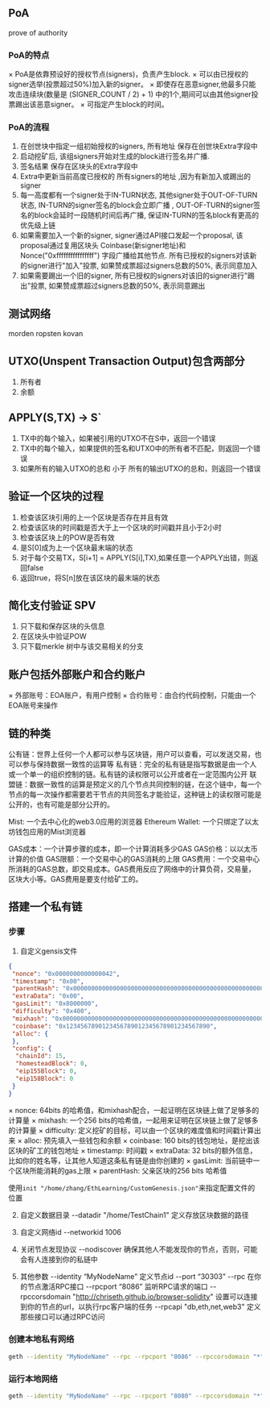 ## PoA
prove of authority

### PoA的特点
× PoA是依靠预设好的授权节点(signers)，负责产生block.
× 可以由已授权的signer选举(投票超过50%)加入新的signer。
× 即使存在恶意signer,他最多只能攻击连续块(数量是 (SIGNER_COUNT / 2) + 1) 中的1个,期间可以由其他signer投票踢出该恶意signer。
× 可指定产生block的时间。

### PoA的流程
1. 在创世块中指定一组初始授权的signers, 所有地址 保存在创世块Extra字段中
2. 启动挖矿后, 该组signers开始对生成的block进行签名并广播.
3. 签名结果 保存在区块头的Extra字段中
4. Extra中更新当前高度已授权的 所有signers的地址 ,因为有新加入或踢出的signer
5. 每一高度都有一个signer处于IN-TURN状态, 其他signer处于OUT-OF-TURN状态, IN-TURN的signer签名的block会立即广播 , OUT-OF-TURN的signer签名的block会延时一段随机时间后再广播, 保证IN-TURN的签名block有更高的优先级上链
6. 如果需要加入一个新的signer, signer通过API接口发起一个proposal, 该proposal通过复用区块头 Coinbase(新signer地址)和Nonce("0xffffffffffffffff") 字段广播给其他节点. 所有已授权的signers对该新的signer进行"加入"投票, 如果赞成票超过signers总数的50%, 表示同意加入
7. 如果需要踢出一个旧的signer, 所有已授权的signers对该旧的signer进行"踢出"投票, 如果赞成票超过signers总数的50%, 表示同意踢出



## 测试网络
morden
ropsten
kovan


## UTXO(Unspent Transaction Output)包含两部分
1. 所有者
2. 余额

## APPLY(S,TX) -> S`
1. TX中的每个输入，如果被引用的UTXO不在S中，返回一个错误
2. TX中的每个输入，如果提供的签名和UTXO中的所有者不匹配，则返回一个错误
3. 如果所有的输入UTXO的总和 小于 所有的输出UTXO的总和，则返回一个错误

## 验证一个区块的过程
1. 检查该区块引用的上一个区块是否存在并且有效
2. 检查该区块的时间戳是否大于上一个区块的时间戳并且小于2小时
3. 检查该区块上的POW是否有效
4. 是S[0]成为上一个区块最末端的状态
5. 对于每个交易TX，S[i+1] = APPLY(S[i],TX),如果任意一个APPLY出错，则返回false
6. 返回true，将S[n]放在该区块的最末端的状态

## 简化支付验证 SPV
1. 只下载和保存区块的头信息
2. 在区块头中验证POW
3. 只下载merkle 树中与该交易相关的分支

## 账户包括外部账户和合约账户
× 外部账号：EOA账户，有用户控制
× 合约账号：由合约代码控制，只能由一个EOA账号来操作

## 链的种类
公有链：世界上任何一个人都可以参与区块链，用户可以查看，可以发送交易，也可以参与保持数据一致性的运算等
私有链：完全的私有链是指写数据是由一个人或一个单一的组织控制的链。私有链的读权限可以公开或者在一定范围内公开
联盟链：数据一致性的运算是预定义的几个节点共同控制的链，在这个链中，每一个节点的每一次操作都需要若干节点的共同签名才能验证，这种链上的读权限可能是公开的，也有可能是部分公开的。

Mist: 一个去中心化的web3.0应用的浏览器
Ethereum Wallet: 一个只绑定了以太坊钱包应用的Mist浏览器

GAS成本：一个计算步骤的成本，即一个计算消耗多少GAS
GAS价格：以以太币计算的价值
GAS限额：一个交易中心的GAS消耗的上限
GAS费用：一个交易中心所消耗的GAS总数，即交易成本。GAS费用反应了网络中的计算负荷，交易量，区块大小等。GAS费用是要支付给矿工的。

## 搭建一个私有链

### 步骤
1. 自定义gensis文件
```json
{
 "nonce": "0x0000000000000042",
 "timestamp": "0x00",
 "parentHash": "0x0000000000000000000000000000000000000000000000000000000000000000",
 "extraData": "0x00",
 "gasLimit": "0x8000000",
 "difficulty": "0x400",
 "mixhash": "0x0000000000000000000000000000000000000000000000000000000000000000",
 "coinbase": "0x1234567890123456789012345678901234567890",
 "alloc": {
 },
 "config": {
  "chainId": 15,
  "homesteadBlock": 0,
  "eip155Block": 0,
  "eip158Block": 0
 }
}
```
× nonce: 64bits 的哈希值，和mixhash配合，一起证明在区块链上做了足够多的计算量
× mixhash: 一个256 bits的哈希值，一起用来证明在区块链上做了足够多的计算量
× difficulty: 定义挖矿的目标，可以由一个区块的难度值和时间戳计算出来
× alloc: 预先填入一些钱包和余额
× coinbase: 160 bits的钱包地址，是挖出该区块的矿工的钱包地址
× timestamp: 时间戳
× extraData: 32 bits的额外信息，比如你的姓名等，让其他人知道这条私有链是由你创建的
× gasLimit: 当前链中一个区块所能消耗的gas上限
× parentHash: 父亲区块的256 bits 哈希值

使用`init "/home/zhang/EthLearning/CustomGenesis.json"`来指定配置文件的位置

2. 自定义数据目录
--datadir "/home/TestChain1" 定义存放区块数据的路径

3. 自定义网络id
--networkid 1006

4. 关闭节点发现协议
--nodiscover 确保其他人不能发现你的节点，否则，可能会有人连接到你的私链中

5. 其他参数
--identity “MyNodeName” 定义节点id
--port “30303”
--rpc 在你的节点激活RPC接口
--rpcport “8086” 监听RPC请求的端口
--rpccorsdomain "http://chriseth.github.io/browser-solidity" 设置可以连接到你的节点的url，以执行rpc客户端的任务
--rpcapi "db,eth,net,web3" 定义那些接口可以通过RPC访问

### 创建本地私有网络
```bash
geth --identity "MyNodeName" --rpc --rpcport "8086" --rpccorsdomain "*" --datadir "/home/TestChain_TrainData" --port "30303" --nodiscover --rpcapi “db,eth,net,web3” --networkid 1006 init "/home/zhang/EthLearning/CustomGenesis.json"
```

### 运行本地网络
```bash
geth --identity "MyNodeName" --rpc --rpcport "8080" --rpccorsdomain "*" --datadir "/home/TestChain_TrainData" --port "30303" --nodiscover --rpcapi "db,eth,net,web3" --networkid 1006 console
```


